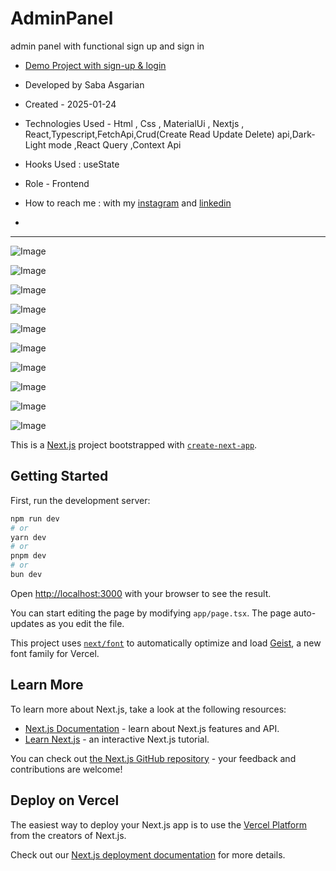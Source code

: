 # AdminPanel 
admin panel with functional sign up and sign in 
- [Demo Project with sign-up & login](https://admin-panel-12ak.vercel.app/)
 

- Developed by Saba Asgarian

- Created - 2025-01-24

- Technologies Used - Html , Css , MaterialUi , Nextjs , React,Typescript,FetchApi,Crud(Create Read Update Delete) api,Dark-Light mode ,React Query ,Context Api

- Hooks Used : useState
- Role - Frontend

- How to reach me : with my [instagram](https://www.instagram.com/saba_asgarian_web?igsh=M2Z2dTU3cHFmeW1o&utm_source=qr) and [linkedin](https://www.linkedin.com/in/saba-asgarian-69161088?utm_source=share&utm_campaign=share_via&utm_content=profile&utm_medium=ios_app)
- 
- ---------------------------
![Image](https://github.com/user-attachments/assets/33e579cf-d44b-472b-b611-e20ad01e9653)

![Image](https://github.com/user-attachments/assets/72103d01-23cf-435b-bcc9-2fda8267ca6c)

![Image](https://github.com/user-attachments/assets/e7a88d36-1bd2-46b5-b530-aac742f75607)

![Image](https://github.com/user-attachments/assets/9c8f664e-3c55-42fc-ae94-00242a34c996)

![Image](https://github.com/user-attachments/assets/366e2b00-51e7-4f15-9ed3-8b7418da2de1)

![Image](https://github.com/user-attachments/assets/08a1d651-beab-41e8-9f22-a94fbe7c982d)

![Image](https://github.com/user-attachments/assets/365abf39-5800-46cc-9751-02bd6ce1d388)

![Image](https://github.com/user-attachments/assets/bbdf769f-3578-4d2f-9c48-c963d06a6564)

![Image](https://github.com/user-attachments/assets/d560db0a-407f-4740-9c2d-c97bd3a6ddd6)

![Image](https://github.com/user-attachments/assets/7204b292-7e97-441f-95f3-8c7c71929235)

This is a [Next.js](https://nextjs.org) project bootstrapped with [`create-next-app`](https://nextjs.org/docs/app/api-reference/cli/create-next-app).

## Getting Started

First, run the development server:

```bash
npm run dev
# or
yarn dev
# or
pnpm dev
# or
bun dev
```

Open [http://localhost:3000](http://localhost:3000) with your browser to see the result.

You can start editing the page by modifying `app/page.tsx`. The page auto-updates as you edit the file.

This project uses [`next/font`](https://nextjs.org/docs/app/building-your-application/optimizing/fonts) to automatically optimize and load [Geist](https://vercel.com/font), a new font family for Vercel.

## Learn More

To learn more about Next.js, take a look at the following resources:

- [Next.js Documentation](https://nextjs.org/docs) - learn about Next.js features and API.
- [Learn Next.js](https://nextjs.org/learn) - an interactive Next.js tutorial.

You can check out [the Next.js GitHub repository](https://github.com/vercel/next.js) - your feedback and contributions are welcome!

## Deploy on Vercel

The easiest way to deploy your Next.js app is to use the [Vercel Platform](https://vercel.com/new?utm_medium=default-template&filter=next.js&utm_source=create-next-app&utm_campaign=create-next-app-readme) from the creators of Next.js.

Check out our [Next.js deployment documentation](https://nextjs.org/docs/app/building-your-application/deploying) for more details.
